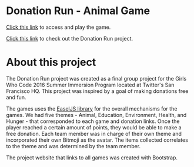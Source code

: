 # Donation Run - Animal Game

[Click this link](https://donationrunanimal.github.io/) to access and play the game.

[Click this link](https://donation-run.github.io/Donation%20Run-%20Website/) to check out the Donation Run project.

# About this project

The Donation Run project was created as a final group project for the Girls Who Code 2016 Summer Immersion Program located at Twitter's San Francisco HQ. This project was inspired by a goal of making donations free and fun. 

The games uses the [EaselJS library](https://createjs.com/easeljs) for the overall mechanisms for the games. We had five themes - Animal, Education, Environment, Health, and Hunger - that corresponded to each game and donation links. Once the player reached a certain amount of points, they would be able to make a free donation. Each team member was in charge of their own theme and incorporated their own Bitmoji as the avatar. The items collected correlates to the theme and was determined by the team member.

The project website that links to all games was created with Bootstrap.
